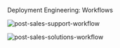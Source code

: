 Deployment Engineering: Workflows




![post-sales-support-workflow](../../../../../.gitbook/assets/post-sales-support-worfklow.png)


![post-sales-solutions-workflow](../.gitbook/assets/post-sales-solutions-worfklow.png)
